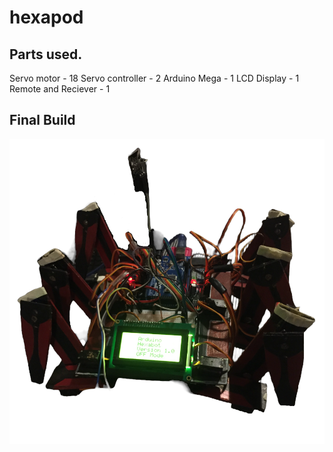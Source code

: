 # hexapod

## Parts used.

Servo motor      - 18
Servo controller - 2
Arduino Mega     - 1
LCD Display      - 1
Remote and Reciever - 1

## Final Build

![Final Build](ReadmeResources/FinalBuild.png)


